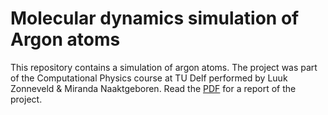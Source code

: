 # Molecular dynamics simulation of Argon atoms

This repository contains a simulation of argon atoms. The project was part of the Computational Physics course at TU Delf performed by Luuk Zonneveld & Miranda Naaktgeboren. Read the [PDF](Luuk_Miranda_Argon_simulation.pdf) for a report of the project.




